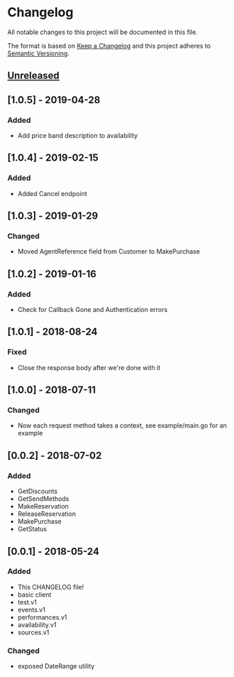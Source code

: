 # Changelog
All notable changes to this project will be documented in this file.

The format is based on [Keep a Changelog](http://keepachangelog.com/en/1.0.0/)
and this project adheres to [Semantic Versioning](http://semver.org/spec/v2.0.0.html).

## [Unreleased]

## [1.0.5] - 2019-04-28
### Added
- Add price band description to availability

## [1.0.4] - 2019-02-15
### Added
- Added Cancel endpoint

## [1.0.3] - 2019-01-29
### Changed
- Moved AgentReference field from Customer to MakePurchase

## [1.0.2] - 2019-01-16
### Added
- Check for Callback Gone and Authentication errors

## [1.0.1] - 2018-08-24
### Fixed
- Close the response body after we're done with it

## [1.0.0] - 2018-07-11
### Changed
- Now each request method takes a context, see example/main.go for an example

## [0.0.2] - 2018-07-02
### Added
- GetDiscounts
- GetSendMethods
- MakeReservation
- ReleaseReservation
- MakePurchase
- GetStatus

## [0.0.1] - 2018-05-24
### Added
- This CHANGELOG file!
- basic client
- test.v1
- events.v1
- performances.v1
- availability.v1
- sources.v1

### Changed
- exposed DateRange utility

[Unreleased]: https://github.com/ingresso-group/goticketswitch.v2/compare/1.0.4...HEAD
